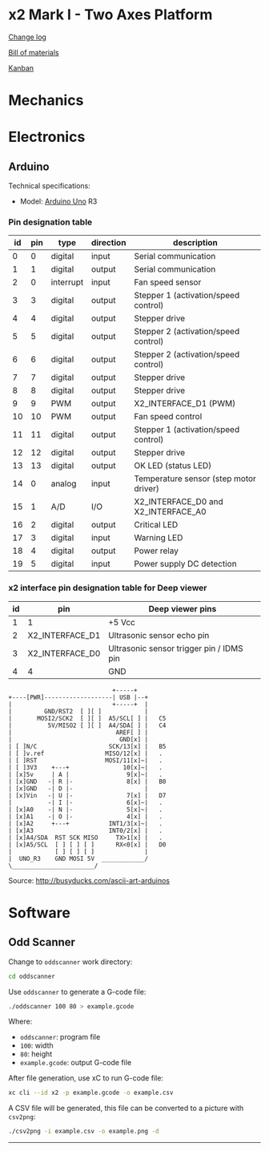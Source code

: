 # x2 Mark I - Two Axes Platform

[Change log](CHANGELOG.md)

[Bill of materials](BOM.md)

[Kanban](KANBAN.md)

# Mechanics

# Electronics

## Arduino
Technical specifications:
- Model: [Arduino Uno] R3

### Pin designation table
 id | pin |   type    | direction |               description                
----|-----|-----------|-----------|--------------------------------------------
  0 |   0 | digital   | input     | Serial communication                     
  1 |   1 | digital   | output    | Serial communication                     
  2 |   0 | interrupt | input     | Fan speed sensor                         
  3 |   3 | digital   | output    | Stepper 1 (activation/speed control)     
  4 |   4 | digital   | output    | Stepper drive                            
  5 |   5 | digital   | output    | Stepper 2 (activation/speed control)     
  6 |   6 | digital   | output    | Stepper 2 (activation/speed control)     
  7 |   7 | digital   | output    | Stepper drive                            
  8 |   8 | digital   | output    | Stepper drive                            
  9 |   9 | PWM       | output    | X2_INTERFACE_D1 (PWM)                    
 10 |  10 | PWM       | output    | Fan speed control                        
 11 |  11 | digital   | output    | Stepper 1 (activation/speed control)     
 12 |  12 | digital   | output    | Stepper drive                            
 13 |  13 | digital   | output    | OK LED (status LED)                      
 14 |   0 | analog    | input     | Temperature sensor (step motor driver)   
 15 |   1 | A/D       | I/O       | X2_INTERFACE_D0 and X2_INTERFACE_A0      
 16 |   2 | digital   | output    | Critical LED                             
 17 |   3 | digital   | input     | Warning LED                              
 18 |   4 | digital   | output    | Power relay                              
 19 |   5 | digital   | input     | Power supply DC detection                

### x2 interface pin designation table for Deep viewer
 id |      pin        |                  Deep viewer pins                    
----|-----------------|--------------------------------------------------------
  1 | 1               | +5 Vcc                                               
  2 | X2_INTERFACE_D1 | Ultrasonic sensor echo pin                           
  3 | X2_INTERFACE_D0 | Ultrasonic sensor trigger pin / IDMS pin             
  4 | 4               | GND                                                  

                                 +-----+
    +----[PWR]-------------------| USB |--+
    |                            +-----+  |
    |         GND/RST2  [ ][ ]            |
    |       MOSI2/SCK2  [ ][ ]  A5/SCL[ ] |   C5 
    |          5V/MISO2 [ ][ ]  A4/SDA[ ] |   C4 
    |                             AREF[ ] |
    |                              GND[x] |
    | [ ]N/C                    SCK/13[x] |   B5
    | [ ]v.ref                 MISO/12[x] |   .
    | [ ]RST                   MOSI/11[x]~|   .
    | [ ]3V3    +---+               10[x]~|   .
    | [x]5v     | A |                9[x]~|   .
    | [x]GND   -| R |-               8[x] |   B0
    | [x]GND   -| D |-                    |
    | [x]Vin   -| U |-               7[x] |   D7
    |          -| I |-               6[x]~|   .
    | [x]A0    -| N |-               5[x]~|   .
    | [x]A1    -| O |-               4[x] |   .
    | [x]A2     +---+           INT1/3[x]~|   .
    | [x]A3                     INT0/2[x] |   .
    | [x]A4/SDA  RST SCK MISO     TX>1[x] |   .
    | [x]A5/SCL  [ ] [ ] [ ]      RX<0[x] |   D0
    |            [ ] [ ] [ ]              |
    |  UNO_R3    GND MOSI 5V  ____________/
    \_______________________/

Source: http://busyducks.com/ascii-art-arduinos

# Software

## Odd Scanner

Change to `oddscanner` work directory:

``` bash
cd oddscanner
```

Use `oddscanner` to generate a G-code file:

``` bash
./oddscanner 100 80 > example.gcode
```
  
Where:
- `oddscanner`: program file
- `100`: width
- `80`: height
- `example.gcode`: output G-code file
  
After file generation, use xC to run G-code file:

``` bash
xc cli --id x2 -p example.gcode -o example.csv
```

A CSV file will be generated, this file can be converted to a picture with `csv2png`:

``` bash
./csv2png -i example.csv -o example.png -d
```

---
[Arduino Uno]: https://www.arduino.cc/en/Main/arduinoBoardUno/#techspecs
